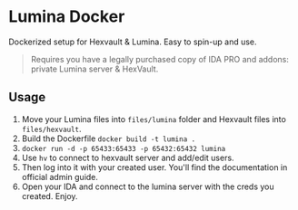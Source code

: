 # Lumina Docker

Dockerized setup for Hexvault & Lumina. Easy to spin-up and use. 

>Requires you have a legally purchased copy of IDA PRO and addons: private Lumina server & HexVault.

## Usage
1. Move your Lumina files into `files/lumina` folder and Hexvault files into `files/hexvault`.
2. Build the Dockerfile `docker build -t lumina .`
3. `docker run -d -p 65433:65433 -p 65432:65432 lumina`
4. Use `hv` to connect to hexvault server and add/edit users.
5. Then log into it with your created user. You'll find the documentation in official admin guide.
6. Open your IDA and connect to the lumina server with the creds you created.
Enjoy.
